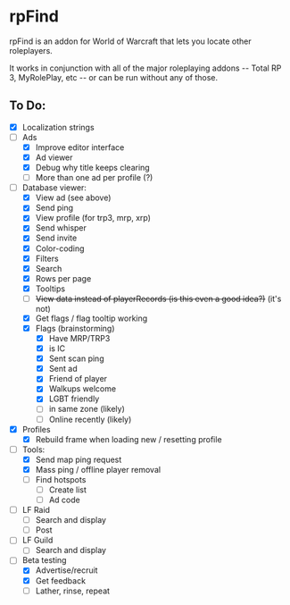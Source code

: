 # rpFind

rpFind is an addon for World of Warcraft that lets you locate other roleplayers.

It works in conjunction with all of the major roleplaying addons -- 
Total RP 3, MyRolePlay, etc --
or can be run without any of those.

## To Do:

- [x] Localization strings
- [ ] Ads
  - [x] Improve editor interface
  - [x] Ad viewer
  - [x] Debug why title keeps clearing
  - [ ] More than one ad per profile (?)
- [ ] Database viewer:
  - [x] View ad (see above)
  - [x] Send ping
  - [x] View profile (for trp3, mrp, xrp)
  - [x] Send whisper
  - [x] Send invite
  - [x] Color-coding
  - [x] Filters
  - [x] Search
  - [x] Rows per page
  - [x] Tooltips
  - [ ] ~~View data instead of playerRecords (is this even a good idea?)~~ (it's not)
  - [x] Get flags / flag tooltip working
  - [x] Flags (brainstorming)
    - [x] Have MRP/TRP3
    - [x] is IC
    - [x] Sent scan ping
    - [x] Sent ad
    - [x] Friend of player
    - [x] Walkups welcome
    - [x] LGBT friendly
    - [ ] in same zone (likely)
    - [ ] Online recently (likely)
- [x] Profiles
  - [x] Rebuild frame when loading new / resetting profile
- [ ] Tools:
  - [x] Send map ping request
  - [x] Mass ping / offline player removal
  - [ ] Find hotspots
    - [ ] Create list
    - [ ] Ad code
- [ ] LF Raid
  - [ ] Search and display
  - [ ] Post
- [ ] LF Guild
  - [ ] Search and display
- [ ] Beta testing
  - [x] Advertise/recruit
  - [x] Get feedback
  - [ ] Lather, rinse, repeat
